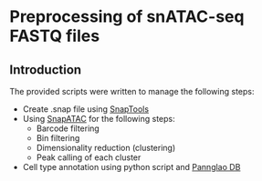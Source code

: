 # Preprocessing of snATAC-seq FASTQ files
## Introduction
The  provided scripts were written to manage the following steps:
* Create .snap file using [SnapTools](https://github.com/r3fang/SnapTools)
* Using [SnapATAC](https://github.com/r3fang/SnapATAC) for the following steps:
  * Barcode filtering
  * Bin filtering
  * Dimensionality reduction (clustering)
  * Peak calling of each cluster
* Cell type annotation using python script and [Pannglao DB](https://panglaodb.se)
